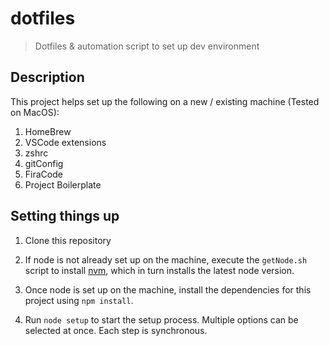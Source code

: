 # dotfiles 

> Dotfiles & automation script to set up dev environment

## Description

This project helps set up the following on a new / existing machine (Tested on MacOS):

1. HomeBrew
2. VSCode extensions
3. zshrc
4. gitConfig
5. FiraCode
6. Project Boilerplate

## Setting things up

1. Clone this repository

2. If node is not already set up on the machine, execute the `getNode.sh` script to install [nvm](https://github.com/nvm-sh/nvm), which in turn installs the latest node version.

3. Once node is set up on the machine, install the dependencies for this project using `npm install`.

4. Run `node setup` to start the setup process. Multiple options can be selected at once. Each step is synchronous.
